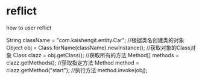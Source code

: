 reflict
=======

how to user reflict

String className = "com.kaishengit.entity.Car"; 
//根据类名创建类的对象 
Object obj = Class.forName(className).newInstance();
//获取对象的Class对象 
Class clazz = obj.getClass(); 
//获取所有的方法 
Method[] methods = clazz.getMethods(); 
//获取指定方法 
Method method = clazz.getMethod("start"); 
//执行方法 
method.invoke(obj); 
 
